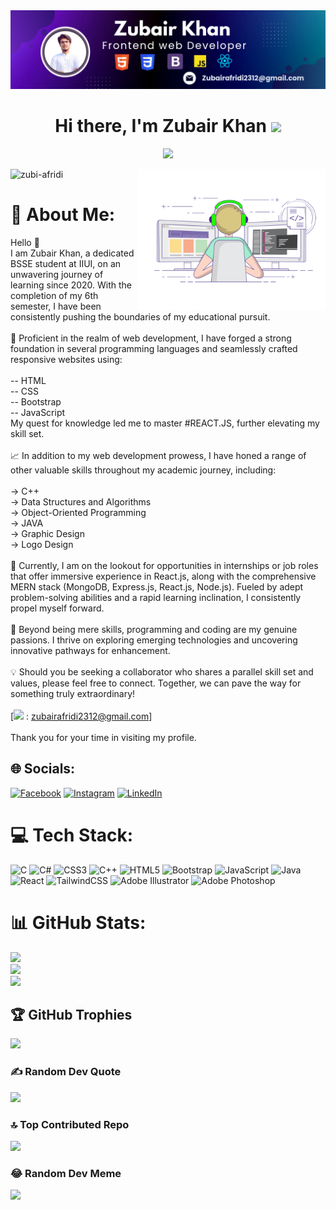 <div align="center"> <img src="https://github.com/zubi-afridi/zubi-afridi/blob/main/20230918_210128_0000.png "> </div>
 <div align="center">
        <h1> Hi there, I'm Zubair Khan <img src="https://media.giphy.com/media/hvRJCLFzcasrR4ia7z/giphy.gif" width="25"><a href="#"></h1>
    </div>
    <p align="center">
        <a href="https://github.com/zubi-afridi"><img
                src="https://readme-typing-svg.herokuapp.com?lines=A+passionate+Frontend+Web+Developer;Graphic+Designer;Logo+Designer;Canva+Expert;Let's+connect+together!&font=Roboto&size=24&duration=3500&pause=500&center=true&width=500&height=50&color=3498db"></a>
        <div>  <img align="right" alt="Coding" width="300" src="https://raw.githubusercontent.com/devsouvik/devsouvik/master/gif3.gif"></div>

<p align="left"> <img src="https://komarev.com/ghpvc/?username=zubi-afridi&label=Profile%20views&color=0e75b6&style=flat" alt="zubi-afridi" /> </p>

# 💫 About Me:
Hello 👋 <br>I am Zubair Khan, a dedicated BSSE student at IIUI, on an unwavering journey of learning since 2020. With the completion of my 6th semester, I have been consistently pushing the boundaries of my educational pursuit.<br><br>🎨 Proficient in the realm of web development, I have forged a strong foundation in several programming languages and seamlessly crafted responsive websites using:<br><br>-- HTML<br>-- CSS<br>-- Bootstrap<br>-- JavaScript<br>My quest for knowledge led me to master #REACT.JS, further elevating my skill set.<br><br>📈 In addition to my web development prowess, I have honed a range of other valuable skills throughout my academic journey, including:<br><br>-> C++<br>-> Data Structures and Algorithms<br>-> Object-Oriented Programming<br>-> JAVA<br>-> Graphic Design<br>-> Logo Design<br><br>🔎 Currently, I am on the lookout for opportunities in internships or job roles that offer immersive experience in React.js, along with the comprehensive MERN stack (MongoDB, Express.js, React.js, Node.js). Fueled by adept problem-solving abilities and a rapid learning inclination, I consistently propel myself forward.<br><br>🚀 Beyond being mere skills, programming and coding are my genuine passions. I thrive on exploring emerging technologies and uncovering innovative pathways for enhancement.<br><br>💡 Should you be seeking a collaborator who shares a parallel skill set and values, please feel free to connect. Together, we can pave the way for something truly extraordinary!<br><br>[<img src="https://github.com/Gapur/Gapur/blob/main/assets/letterbox.gif?raw=true" width="21" /> : zubairafridi2312@gmail.com]<br><br>Thank you for your time in visiting my profile.


## 🌐 Socials:
[![Facebook](https://img.shields.io/badge/Facebook-%231877F2.svg?logo=Facebook&logoColor=white)](https://facebook.com/https://www.facebook.com/profile.php?id=100051830326714) [![Instagram](https://img.shields.io/badge/Instagram-%23E4405F.svg?logo=Instagram&logoColor=white)](https://instagram.com/https://instagram.com/zubairkhan_zubi?igshid=MzMyNGUyNmU2YQ==) [![LinkedIn](https://img.shields.io/badge/LinkedIn-%230077B5.svg?logo=linkedin&logoColor=white)](https://linkedin.com/in/https://www.linkedin.com/in/zubair-khan-web-developer) 

# 💻 Tech Stack:
![C](https://img.shields.io/badge/c-%2300599C.svg?style=for-the-badge&logo=c&logoColor=white) ![C#](https://img.shields.io/badge/c%23-%23239120.svg?style=for-the-badge&logo=c-sharp&logoColor=white) ![CSS3](https://img.shields.io/badge/css3-%231572B6.svg?style=for-the-badge&logo=css3&logoColor=white) ![C++](https://img.shields.io/badge/c++-%2300599C.svg?style=for-the-badge&logo=c%2B%2B&logoColor=white) ![HTML5](https://img.shields.io/badge/html5-%23E34F26.svg?style=for-the-badge&logo=html5&logoColor=white) ![Bootstrap](https://img.shields.io/badge/bootstrap-%23563D7C.svg?style=for-the-badge&logo=bootstrap&logoColor=white) ![JavaScript](https://img.shields.io/badge/javascript-%23323330.svg?style=for-the-badge&logo=javascript&logoColor=%23F7DF1E) ![Java](https://img.shields.io/badge/java-%23ED8B00.svg?style=for-the-badge&logo=java&logoColor=white) ![React](https://img.shields.io/badge/react-%2320232a.svg?style=for-the-badge&logo=react&logoColor=%2361DAFB) ![TailwindCSS](https://img.shields.io/badge/tailwindcss-%2338B2AC.svg?style=for-the-badge&logo=tailwind-css&logoColor=white) ![Adobe Illustrator](https://img.shields.io/badge/adobeillustrator-%23FF9A00.svg?style=for-the-badge&logo=adobeillustrator&logoColor=white) ![Adobe Photoshop](https://img.shields.io/badge/adobephotoshop-%2331A8FF.svg?style=for-the-badge&logo=adobephotoshop&logoColor=white)
# 📊 GitHub Stats:
![](https://github-readme-stats.vercel.app/api?username=zubi-afridi&theme=solarized-dark&hide_border=false&include_all_commits=true&count_private=false)<br/>
![](https://github-readme-streak-stats.herokuapp.com/?user=zubi-afridi&theme=solarized-dark&hide_border=false)<br/>
![](https://github-readme-stats.vercel.app/api/top-langs/?username=zubi-afridi&theme=solarized-dark&hide_border=false&include_all_commits=true&count_private=false&layout=compact)

## 🏆 GitHub Trophies
![](https://github-profile-trophy.vercel.app/?username=zubi-afridi&theme=nord&no-frame=false&no-bg=true&margin-w=4)

### ✍️ Random Dev Quote
![](https://quotes-github-readme.vercel.app/api?type=vetical&theme=tokyonight)

### 🔝 Top Contributed Repo
![](https://github-contributor-stats.vercel.app/api?username=zubi-afridi&limit=5&theme=tokyonight&combine_all_yearly_contributions=true)

### 😂 Random Dev Meme
<img src='https://randommeme-five.vercel.app/' style="height: 400px;"/>

